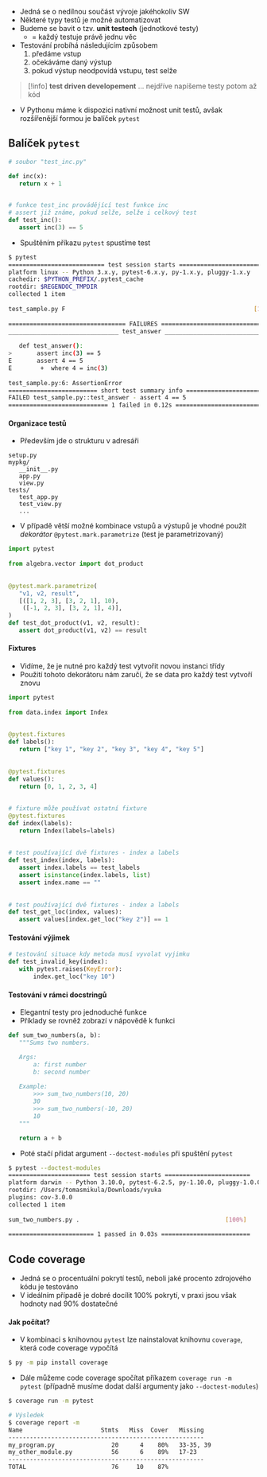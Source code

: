 - Jedná se o nedílnou součást vývoje jakéhokoliv SW
- Některé typy testů je možné automatizovat
- Budeme se bavit o tzv. **unit testech** (jednotkové testy)
	- = každý testuje právě jednu věc
- Testování probíhá následujícím způsobem
	1) předáme vstup
	2) očekáváme daný výstup
	3) pokud výstup neodpovídá vstupu, test selže
> [!info]
> **test driven developement** ... nejdříve napíšeme testy potom až kód
- V Pythonu máme k dispozici nativní možnost unit testů, avšak rozšířenější formou je balíček `pytest`

## Balíček `pytest`
```python
# soubor "test_inc.py"

def inc(x):
   return x + 1
 

# funkce test_inc provádějící test funkce inc
# assert již známe, pokud selže, selže i celkový test
def test_inc():
   assert inc(3) == 5
```

- Spuštěním příkazu `pytest` spustíme test
```bash
$ pytest
=========================== test session starts ============================
platform linux -- Python 3.x.y, pytest-6.x.y, py-1.x.y, pluggy-1.x.y
cachedir: $PYTHON_PREFIX/.pytest_cache
rootdir: $REGENDOC_TMPDIR
collected 1 item
 
test_sample.py F                                                     [100%]
 
================================= FAILURES =================================
_______________________________ test_answer ________________________________
 
   def test_answer():
>       assert inc(3) == 5
E       assert 4 == 5
E        +  where 4 = inc(3)
 
test_sample.py:6: AssertionError
========================= short test summary info ==========================
FAILED test_sample.py::test_answer - assert 4 == 5
============================ 1 failed in 0.12s =============================
```

#### Organizace testů
- Především jde o strukturu v adresáři
```
setup.py
mypkg/
   __init__.py
   app.py
   view.py
tests/
   test_app.py
   test_view.py
   ...
```

- V případě větší možné kombinace vstupů a výstupů je vhodné použít *dekorátor* `@pytest.mark.parametrize` (test je parametrizovaný)
```python
import pytest
 
from algebra.vector import dot_product
 
 
@pytest.mark.parametrize(
   "v1, v2, result",
   [([1, 2, 3], [3, 2, 1], 10),
    ([-1, 2, 3], [3, 2, 1], 4)],
)
def test_dot_product(v1, v2, result):
   assert dot_product(v1, v2) == result
```

#### Fixtures
- Vidíme, že je nutné pro každý test vytvořit novou instanci třídy
- Použití tohoto dekorátoru nám zaručí, že se data pro každý test vytvoří znovu
```python
import pytest
 
from data.index import Index
 
 
@pytest.fixtures
def labels():
   return ["key 1", "key 2", "key 3", "key 4", "key 5"]
 
 
@pytest.fixtures
def values():
   return [0, 1, 2, 3, 4]
 
 
# fixture může používat ostatní fixture
@pytest.fixtures
def index(labels):
   return Index(labels=labels)
 
 
# test používající dvě fixtures - index a labels
def test_index(index, labels):
   assert index.labels == test_labels
   assert isinstance(index.labels, list)
   assert index.name == ""
 
 
# test používající dvě fixtures - index a labels
def test_get_loc(index, values):
   assert values[index.get_loc("key 2")] == 1
```

#### Testování výjimek
```python
# testování situace kdy metoda musí vyvolat vyjimku
def test_invalid_key(index):
   with pytest.raises(KeyError):
       index.get_loc("key 10")
```

#### Testování v rámci docstringů
- Elegantní testy pro jednoduché funkce
- Příklady se rovněž zobrazí v nápovědě k funkci
```python
def sum_two_numbers(a, b):
   """Sums two numbers.

   Args:
       a: first number
       b: second number
 
   Example:
       >>> sum_two_numbers(10, 20)
       30
       >>> sum_two_numbers(-10, 20)
       10
   """

   return a + b
```
- Poté stačí přidat argument `--doctest-modules` při spuštění `pytest`
```bash
$ pytest --doctest-modules
======================= test session starts ========================
platform darwin -- Python 3.10.0, pytest-6.2.5, py-1.10.0, pluggy-1.0.0
rootdir: /Users/tomasmikula/Downloads/vyuka
plugins: cov-3.0.0
collected 1 item                                                  
 
sum_two_numbers.py .                                         [100%]
 
======================== 1 passed in 0.03s =========================
```

## Code coverage
- Jedná se o procentuální pokrytí testů, neboli jaké procento zdrojového kódu je testováno
- V ideálním případě je dobré docílit 100% pokrytí, v praxi jsou však hodnoty nad 90% dostatečné

#### Jak počítat?
- V kombinaci s knihovnou `pytest` lze nainstalovat knihovnu `coverage`, která code coverage vypočítá
```bash
$ py -m pip install coverage
```
- Dále můžeme code coverage spočítat příkazem `coverage run -m pytest` (případně musíme dodat další argumenty jako `--doctest-modules`)
```bash
$ coverage run -m pytest

# Výsledek
$ coverage report -m
Name                      Stmts   Miss  Cover   Missing
-------------------------------------------------------
my_program.py                20      4    80%   33-35, 39
my_other_module.py           56      6    89%   17-23
-------------------------------------------------------
TOTAL                        76     10    87%
```


